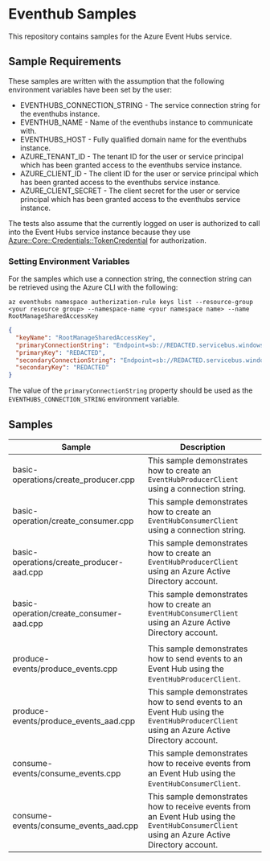 # Eventhub Samples

This repository contains samples for the Azure Event Hubs service.

## Sample Requirements

These samples are written with the assumption that the following environment
variables have been set by the user:

* EVENTHUBS_CONNECTION_STRING - The service connection string for the eventhubs instance.
* EVENTHUB_NAME - Name of the eventhubs instance to communicate with.
* EVENTHUBS_HOST - Fully qualified domain name for the eventhubs instance.
* AZURE_TENANT_ID - The tenant ID for the user or service principal which has
been granted access to the eventhubs service instance.
* AZURE_CLIENT_ID - The client ID for the user or service principal which has been 
granted access to the eventhubs service instance.
* AZURE_CLIENT_SECRET - The client secret for the user or service principal
  which has been granted access to the eventhubs service instance.

The tests also assume that the currently logged on user is authorized to call
into the Event Hubs service instance because they use [Azure::Core::Credentials::TokenCredential](https://azuresdkdocs.blob.core.windows.net/$web/cpp/azure-core/1.3.1/class_azure_1_1_core_1_1_credentials_1_1_token_credential.html) for authorization.

### Setting Environment Variables

For the samples which use a connection string, the connection string can be retrieved using the Azure CLI with the following:

```pwsh
az eventhubs namespace authorization-rule keys list --resource-group <your resource group> --namespace-name <your namespace name> --name RootManageSharedAccessKey
```

```json
{
  "keyName": "RootManageSharedAccessKey",
  "primaryConnectionString": "Endpoint=sb://REDACTED.servicebus.windows.net/;SharedAccessKeyName=RootManageSharedAccessKey;SharedAccessKey=REDACTED",
  "primaryKey": "REDACTED",
  "secondaryConnectionString": "Endpoint=sb://REDACTED.servicebus.windows.net/;SharedAccessKeyName=RootManageSharedAccessKey;SharedAccessKey=REDACTED",
  "secondaryKey": "REDACTED"
}
```

The value of the `primaryConnectionString` property should be used as the `EVENTHUBS_CONNECTION_STRING` environment variable.


## Samples

| Sample | Description |
|--------|-------------|
| basic-operations/create_producer.cpp | This sample demonstrates how to create an `EventHubProducerClient` using a connection string. |
| basic-operation/create_consumer.cpp | This sample demonstrates how to create an `EventHubConsumerClient` using a connection string. |
| basic-operations/create_producer-aad.cpp | This sample demonstrates how to create an `EventHubProducerClient` using an Azure Active Directory account. |
| basic-operation/create_consumer-aad.cpp | This sample demonstrates how to create an `EventHubConsumerClient` using an Azure Active Directory account. |
| | |
| produce-events/produce_events.cpp | This sample demonstrates how to send events to an Event Hub using the `EventHubProducerClient`. |
| produce-events/produce_events_aad.cpp | This sample demonstrates how to send events to an Event Hub using the `EventHubProducerClient` using an Azure Active Directory account. |
| consume-events/consume_events.cpp | This sample demonstrates how to receive events from an Event Hub using the `EventHubConsumerClient`. |
| consume-events/consume_events_aad.cpp | This sample demonstrates how to receive events from an Event Hub using the `EventHubConsumerClient` using an Azure Active Directory account. |



